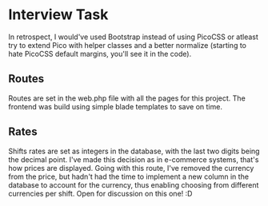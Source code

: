 # Interview Task

In retrospect, I would've used Bootstrap instead of using PicoCSS or atleast try to extend Pico with helper classes and a better normalize (starting to hate PicoCSS default margins, you'll see it in the code).

## Routes

Routes are set in the web.php file with all the pages for this project. The frontend was build using simple blade templates to save on time.

## Rates

Shifts rates are set as integers in the database, with the last two digits being the decimal point. I've made this decision as in e-commerce systems, that's how prices are displayed. Going with this route, I've removed the currency from the price, but hadn't had the time to implement a new column in the database to account for the currency, thus enabling choosing from different currencies per shift.
Open for discussion on this one! :D
